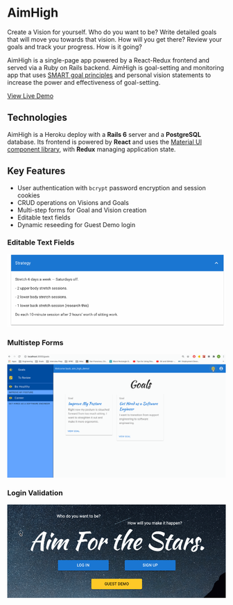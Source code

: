 # AimHigh
Create a Vision for yourself. Who do you want to be? 
Write detailed goals that will move you towards that vision. How will you get there?
Review your goals and track your progress. How is it going?

AimHigh is a single-page app powered by a React-Redux frontend and served via a Ruby on Rails backend. AimHigh is goal-setting and monitoring app that uses [SMART goal principles](https://en.wikipedia.org/wiki/SMART_criteria) and personal vision statements to increase the power and effectiveness of goal-setting. 

[View Live Demo](https://aim-high.herokuapp.com/)

## Technologies
AimHigh is a Heroku deploy with a __Rails 6__ server and a __PostgreSQL__ database. Its frontend is powered by __React__ and uses the [Material UI component library](https://material-ui.com/), with __Redux__ managing application state.

## Key Features
* User authentication with ```bcrypt``` password encryption and session cookies
* CRUD operations on Visions and Goals
* Multi-step forms for Goal and Vision creation
* Editable text fields
* Dynamic reseeding for Guest Demo login

### Editable Text Fields
![Editable Text Fields](https://raw.githubusercontent.com/sonataFarm/aim-high/main/demo/editable-text-field.gif)
### Multistep Forms
![Multistep Forms](https://raw.githubusercontent.com/sonataFarm/aim-high/main/demo/multistep-form.gif)
### Login Validation
![Login Validation](https://raw.githubusercontent.com/sonataFarm/aim-high/main/demo/login-vadliation.gif)